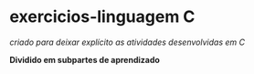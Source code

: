 # exercicios-linguagem C
 *criado para deixar explícito as atividades desenvolvidas em C*
 
__Dividido em subpartes de aprendizado__

